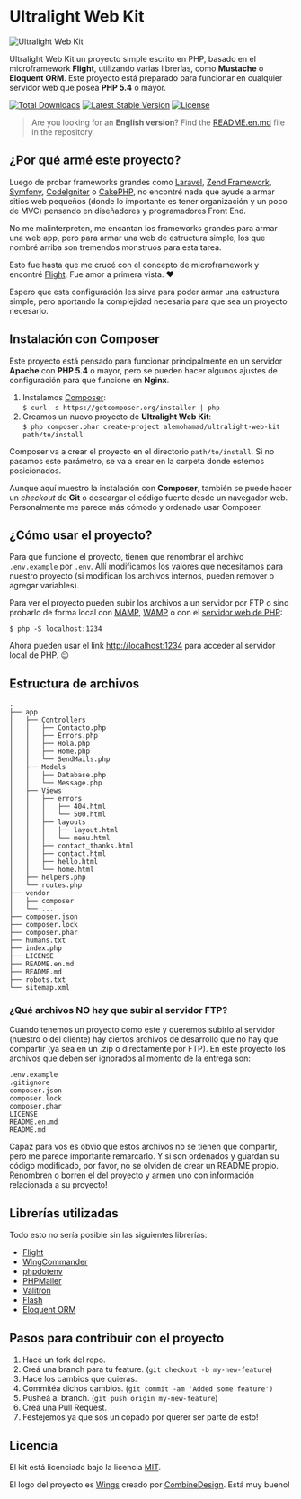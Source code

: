 # Ultralight Web Kit

![Ultralight Web Kit](http://i.imgur.com/jODgJwc.png)

Ultralight Web Kit un proyecto simple escrito en PHP, basado en el microframework **Flight**, utilizando varias librerías, como **Mustache** o **Eloquent ORM**. Este proyecto está preparado para funcionar en cualquier servidor web que posea **PHP 5.4** o mayor.

[![Total Downloads](https://img.shields.io/packagist/dt/alemohamad/ultralight-web-kit.svg?style=flat-square)](https://packagist.org/packages/alemohamad/ultralight-web-kit)
[![Latest Stable Version](https://img.shields.io/packagist/v/alemohamad/ultralight-web-kit.svg?style=flat-square)](https://packagist.org/packages/alemohamad/ultralight-web-kit)
[![License](https://img.shields.io/packagist/l/alemohamad/ultralight-web-kit.svg?style=flat-square)](https://opensource.org/licenses/mit-license.php)

> Are you looking for an **English version**? Find the [README.en.md](README.en.md) file in the repository.

## ¿Por qué armé este proyecto?

Luego de probar frameworks grandes como [Laravel](https://laravel.com), [Zend Framework](https://framework.zend.com), [Symfony](https://symfony.com), [CodeIgniter](https://www.codeigniter.com) o [CakePHP](https://cakephp.org), no encontré nada que ayude a armar sitios web pequeños (donde lo importante es tener organización y un poco de MVC) pensando en diseñadores y programadores Front End.

No me malinterpreten, me encantan los frameworks grandes para armar una web app, pero para armar una web de estructura simple, los que nombré arriba son tremendos monstruos para esta tarea.

Esto fue hasta que me crucé con el concepto de microframework y encontré [Flight](http://flightphp.com). Fue amor a primera vista. ♥️

Espero que esta configuración les sirva para poder armar una estructura simple, pero aportando la complejidad necesaria para que sea un proyecto necesario.

## Instalación con Composer

Este proyecto está pensado para funcionar principalmente en un servidor **Apache** con **PHP 5.4** o mayor, pero se pueden hacer algunos ajustes de configuración para que funcione en **Nginx**.

1. Instalamos [Composer](https://getcomposer.org/download/):  
`$ curl -s https://getcomposer.org/installer | php`  
2. Creamos un nuevo proyecto de **Ultralight Web Kit**:  
`$ php composer.phar create-project alemohamad/ultralight-web-kit path/to/install`

Composer va a crear el proyecto en el directorio `path/to/install`. Si no pasamos este parámetro, se va a crear en la carpeta donde estemos posicionados.

Aunque aquí muestro la instalación con **Composer**, también se puede hacer un *checkout* de **Git** o descargar el código fuente desde un navegador web. Personalmente me parece más cómodo y ordenado usar Composer.

## ¿Cómo usar el proyecto?

Para que funcione el proyecto, tienen que renombrar el archivo `.env.example` por `.env`. Allí modificamos los valores que necesitamos para nuestro proyecto (si modifican los archivos internos, pueden remover o agregar variables).

Para ver el proyecto pueden subir los archivos a un servidor por FTP o sino probarlo de forma local con [MAMP](https://www.mamp.info), [WAMP](http://www.wampserver.com/) o con el [servidor web de PHP](http://php.net/manual/en/features.commandline.webserver.php):

```
$ php -S localhost:1234
```

Ahora pueden usar el link [http://localhost:1234](http://localhost:1234) para acceder al servidor local de PHP. 😉

## Estructura de archivos

```
.
├── app
│   ├── Controllers
│   │   ├── Contacto.php
│   │   ├── Errors.php
│   │   ├── Hola.php
│   │   ├── Home.php
│   │   └── SendMails.php
│   ├── Models
│   │   ├── Database.php
│   │   └── Message.php
│   ├── Views
│   │   ├── errors
│   │   │   ├── 404.html
│   │   │   └── 500.html
│   │   ├── layouts
│   │   │   ├── layout.html
│   │   │   └── menu.html
│   │   ├── contact_thanks.html
│   │   ├── contact.html
│   │   ├── hello.html
│   │   └── home.html
│   ├── helpers.php
│   └── routes.php
├── vendor
│   ├── composer
│   └── ...
├── composer.json
├── composer.lock
├── composer.phar
├── humans.txt
├── index.php
├── LICENSE
├── README.en.md
├── README.md
├── robots.txt
└── sitemap.xml
```

### ¿Qué archivos NO hay que subir al servidor FTP?

Cuando tenemos un proyecto como este y queremos subirlo al servidor (nuestro o del cliente) hay ciertos archivos de desarrollo que no hay que compartir (ya sea en un .zip o directamente por FTP). En este proyecto los archivos que deben ser ignorados al momento de la entrega son:

```
.env.example
.gitignore
composer.json
composer.lock
composer.phar
LICENSE
README.en.md
README.md
```

Capaz para vos es obvio que estos archivos no se tienen que compartir, pero me parece importante remarcarlo. Y si son ordenados y guardan su código modificado, por favor, no se olviden de crear un README propio. Renombren o borren el del proyecto y armen uno con información relacionada a su proyecto!

## Librerías utilizadas

Todo esto no sería posible sin las siguientes librerías:

* [Flight](https://github.com/mikecao/flight)
* [WingCommander](https://github.com/xmeltrut/WingCommander)
* [phpdotenv](https://github.com/vlucas/phpdotenv)
* [PHPMailer](https://github.com/PHPMailer/PHPMailer)
* [Valitron](https://github.com/vlucas/valitron)
* [Flash](https://github.com/joelvardy/flash)
* [Eloquent ORM](https://github.com/illuminate/database)

## Pasos para contribuir con el proyecto

1. Hacé un fork del repo.
2. Creá una branch para tu feature. (`git checkout -b my-new-feature`)
3. Hacé los cambios que quieras.
4. Commitéa dichos cambios. (`git commit -am 'Added some feature')`
5. Pusheá al branch. (`git push origin my-new-feature`)
6. Creá una Pull Request.
7. Festejemos ya que sos un copado por querer ser parte de esto!

## Licencia

El kit está licenciado bajo la licencia [MIT](https://opensource.org/licenses/mit-license.php).

El logo del proyecto es [Wings](https://thenounproject.com/term/wings/382103/) creado por [CombineDesign](https://www.behance.net/combine-design). Está muy bueno!
